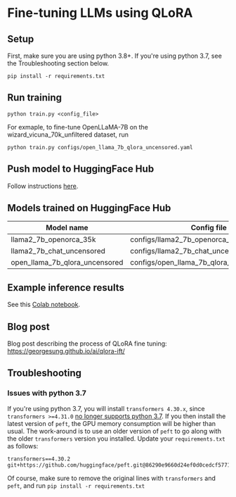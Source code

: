 # Fine-tuning LLMs using QLoRA
## Setup
First, make sure you are using python 3.8+. If you're using python 3.7, see the Troubleshooting section below.

`pip install -r requirements.txt`

## Run training
```
python train.py <config_file>
```

For exmaple, to fine-tune OpenLLaMA-7B on the wizard_vicuna_70k_unfiltered dataset, run
```
python train.py configs/open_llama_7b_qlora_uncensored.yaml
```

## Push model to HuggingFace Hub
Follow instructions [here](https://huggingface.co/docs/hub/repositories-getting-started#terminal).

## Models trained on HuggingFace Hub
| Model name | Config file | URL |
|----------|----------|----------|
| llama2_7b_openorca_35k | configs/llama2_7b_openorca_35k.yaml | https://huggingface.co/georgesung/llama2_7b_openorca_35k |
| llama2_7b_chat_uncensored | configs/llama2_7b_chat_uncensored.yaml | https://huggingface.co/georgesung/llama2_7b_chat_uncensored |
| open_llama_7b_qlora_uncensored | configs/open_llama_7b_qlora_uncensored.yaml | https://huggingface.co/georgesung/llama2_7b_openorca_35k |


## Example inference results
See this [Colab notebook](https://colab.research.google.com/drive/1IlpeofYD9EU6dNHyKKObZhIzkBMyqlUS?usp=sharing).

## Blog post
Blog post describing the process of QLoRA fine tuning: https://georgesung.github.io/ai/qlora-ift/

## Troubleshooting
### Issues with python 3.7
If you're using python 3.7, you will install `transformers 4.30.x`, since `transformers >=4.31.0` [no longer supports python 3.7](https://github.com/huggingface/transformers/releases/tag/v4.31.0). If you then install the latest version of `peft`, the GPU memory consumption will be higher than usual. The work-around is to use an older version of `peft` to go along with the older `transformers` version you installed. Update your `requirements.txt` as follows:
```
transformers==4.30.2
git+https://github.com/huggingface/peft.git@86290e9660d24ef0d0cedcf57710da249dd1f2f4
```
Of course, make sure to remove the original lines with `transformers` and `peft`, and run `pip install -r requirements.txt`
